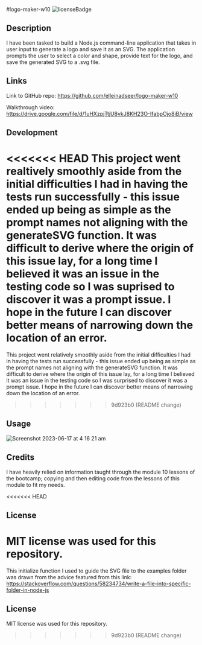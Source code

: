 #logo-maker-w10 ![licenseBadge](https://img.shields.io/badge/license-MIT-blue.svg)
## Description

I have been tasked to build a Node.js command-line application that takes in user input to generate a logo and save it as an SVG. The application prompts the user to select a color and shape, provide text for the logo, and save the generated SVG to a .svg file.

## Links

Link to GitHub repo: 
https://github.com/elleinadseer/logo-maker-w10

Walkthrough video:
https://drive.google.com/file/d/1uHXzpjTtjU8vkJ8KH23O-IfabpOjo8iB/view

## Development

<<<<<<< HEAD
This project went realtively smoothly aside from the initial difficulties I had in having the tests run successfully - this issue ended up being as simple as the prompt names not aligning with the generateSVG function. It was difficult to derive where the origin of this issue lay, for a long time I believed it was an issue in the testing code so I was suprised to discover it was a prompt issue. I hope in the future I can discover better means of narrowing down the location of an error. 
=======
This project went relatively smoothly aside from the initial difficulties I had in having the tests run successfully - this issue ended up being as simple as the prompt names not aligning with the generateSVG function. It was difficult to derive where the origin of this issue lay, for a long time I believed it was an issue in the testing code so I was surprised to discover it was a prompt issue. I hope in the future I can discover better means of narrowing down the location of an error. 
>>>>>>> 9d923b0 (README change)

## Usage
![Screenshot 2023-06-17 at 4 16 21 am](https://github.com/elleinadseer/logo-maker-w10/assets/126515415/e9006d5e-b762-45ad-9326-486220ad7715)

## Credits

I have heavily relied on information taught through the module 10 lessons of the bootcamp; copying and then editing code from the lessons of this module to fit my needs. 

<<<<<<< HEAD
## License

MIT license was used for this repository. 
=======
This initialize function I used to guide the SVG file to the examples folder was drawn from the advice featured from this link:
https://stackoverflow.com/questions/58234734/write-a-file-into-specific-folder-in-node-js

## License

MIT license was used for this repository. 
>>>>>>> 9d923b0 (README change)
